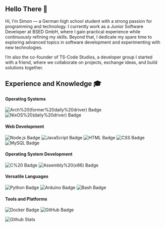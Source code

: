 ## Hello There 👋

Hi, I’m Simon — a German high school student with a strong passion for programming and technology.
I currently work as a Junior Software Developer at BSED GmbH, where I gain practical experience while continuously refining my skills. Beyond that, I dedicate my spare time to exploring advanced topics in software development and experimenting with new technologies.

I’m also the co-founder of TS-Code Studios, a developer group I started with a friend, where we collaborate on projects, exchange ideas, and build solutions together.




## Experience and Knowledge 🎓

#### Operating Systems
![Arch%20(former%20daily%20driver) Badge](https://img.shields.io/badge/Arch%20(former%20daily%20driver)-1a5fb4?style=flat-square&logo=archlinux)
![NixOS%20(daily%20driver) Badge](https://img.shields.io/badge/NixOS%20(daily%20driver)-a51d2d?style=flat-square&logo=nixos)

#### Web Development
![Node.js Badge](https://img.shields.io/badge/Node.js-241f31?style=flat-square&logo=nodedotjs)
![JavaScript Badge](https://img.shields.io/badge/JavaScript-241f31?style=flat-square&logo=javascript)
![HTML Badge](https://img.shields.io/badge/HTML-241f31?style=flat-square&logo=html5)
![CSS Badge](https://img.shields.io/badge/CSS-241f31?style=flat-square&logo=css3)
![MySQL Badge](https://img.shields.io/badge/MySQL-241f31?style=flat-square&logo=mysql)

#### Operating System Development
![C%20 Badge](https://img.shields.io/badge/C%20-241f31?style=flat-square&logo=c)
![Assembly%20(x86) Badge](https://img.shields.io/badge/Assembly%20(x86)-241f31?style=flat-square&logo=assemblyscript)

#### Versatile Languages
![Python Badge](https://img.shields.io/badge/Python-241f31?style=flat-square&logo=python)
![Arduino Badge](https://img.shields.io/badge/Arduino-241f31?style=flat-square&logo=arduino)
![Bash Badge](https://img.shields.io/badge/Bash-241f31?style=flat-square&logo=gnubash)

#### Tools and Platforms
![Docker Badge](https://img.shields.io/badge/Docker-241f31?style=flat-square&logo=docker)
![GitHub Badge](https://img.shields.io/badge/GitHub-26a269?style=flat-square&logo=github)

![Github Stats](https://github-readme-stats.vercel.app/api?username=simonkdev&count_private=true&show_icons=true&include_all_commits=true)

